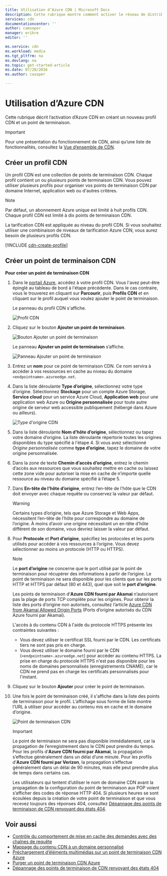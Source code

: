 ```yaml
---
title: Utilisation d’Azure CDN | Microsoft Docs
description: Cette rubrique montre comment activer le réseau de distribution de contenu (CDN) pour Azure. Ce didacticiel décrit la création d'un profil CDN et d’un point de terminaison.
services: cdn
documentationcenter: ''
author: camsoper
manager: erikre
editor: ''

ms.service: cdn
ms.workload: media
ms.tgt_pltfrm: na
ms.devlang: na
ms.topic: get-started-article
ms.date: 07/28/2016
ms.author: casoper

---
```

# Utilisation d’Azure CDN
Cette rubrique décrit l’activation d’Azure CDN en créant un nouveau profil CDN et un point de terminaison.

> [!IMPORTANT]
> Pour une présentation du fonctionnement de CDN, ainsi qu’une liste de fonctionnalités, consultez la [Vue d’ensemble de CDN](cdn-overview.md).
> 
> 

## Créer un profil CDN
Un profil CDN est une collection de points de terminaison CDN. Chaque profil contient un ou plusieurs points de terminaison CDN. Vous pouvez utiliser plusieurs profils pour organiser vos points de terminaison CDN par domaine Internet, application web ou d'autres critères.

> [!NOTE]
> Par défaut, un abonnement Azure unique est limité à huit profils CDN. Chaque profil CDN est limité à dix points de terminaison CDN.
> 
> La tarification CDN est appliquée au niveau du profil CDN. Si vous souhaitez utiliser une combinaison de niveaux de tarification Azure CDN, vous aurez besoin de plusieurs profils CDN.
> 
> 

[!INCLUDE [cdn-create-profile](../../includes/cdn-create-profile.md)]

## Créer un point de terminaison CDN
**Pour créer un point de terminaison CDN**

1. Dans le [portail Azure](https://portal.azure.com), accédez à votre profil CDN. Vous l'avez peut-être épinglé au tableau de bord à l'étape précédente. Dans le cas contraire, vous le trouverez en cliquant sur **Parcourir**, puis **Profils CDN** et en cliquant sur le profil auquel vous voulez ajouter le point de terminaison.
   
    Le panneau du profil CDN s'affiche.
   
    ![Profil CDN][cdn-profile-settings]
2. Cliquez sur le bouton **Ajouter un point de terminaison**.
   
    ![Bouton Ajouter un point de terminaison][cdn-new-endpoint-button]
   
    Le panneau **Ajouter un point de terminaison** s’affiche.
   
    ![Panneau Ajouter un point de terminaison][cdn-add-endpoint]
3. Entrez un **nom** pour ce point de terminaison CDN. Ce nom servira à accéder à vos ressources en cache au niveau du domaine `<endpointname>.azureedge.net`.
4. Dans la liste déroulante **Type d’origine**, sélectionnez votre type d’origine. Sélectionnez **Stockage** pour un compte Azure Storage, **Service cloud** pour un service Azure Cloud, **Application web** pour une application web Azure ou **Origine personnalisée** pour toute autre origine de serveur web accessible publiquement (hébergé dans Azure ou ailleurs).
   
    ![Type d'origine CDN](./media/cdn-create-new-endpoint/cdn-origin-type.png)
5. Dans la liste déroulante **Nom d’hôte d’origine**, sélectionnez ou tapez votre domaine d’origine. La liste déroulante répertorie toutes les origines disponibles du type spécifié à l'étape 4. Si vous avez sélectionné *Origine personnalisée* comme **type d’origine**, tapez le domaine de votre origine personnalisée.
6. Dans la zone de texte **Chemin d’accès d’origine**, entrez le chemin d’accès aux ressources que vous souhaitez mettre en cache ou laissez cette zone vide pour autoriser la mise en cache de n’importe quelle ressource au niveau du domaine spécifié à l’étape 5.
7. Dans **En-tête de l’hôte d’origine**, entrez l’en-tête de l’hôte que le CDN doit envoyer avec chaque requête ou conservez la valeur par défaut.
   
   > [!WARNING]
   > Certains types d’origine, tels que Azure Storage et Web Apps, nécessitent l’en-tête de l’hôte pour correspondre au domaine de l’origine. À moins d’avoir une origine nécessitant un en-tête d’hôte différent de son domaine, vous devriez laisser la valeur par défaut.
   > 
   > 
8. Pour **Protocole** et **Port d’origine**, spécifiez les protocoles et les ports utilisés pour accéder à vos ressources à l’origine. Vous devez sélectionner au moins un protocole (HTTP ou HTTPS).
   
   > [!NOTE]
   > Le **port d’origine** ne concerne que le port utilisé par le point de terminaison pour récupérer des informations à partir de l’origine. Le point de terminaison ne sera disponible pour les clients que sur les ports HTTP et HTTPS par défaut (80 et 443), quel que soit le **port d’origine**.
   > 
   > Les points de terminaison d’**Azure CDN fourni par Akamai** n’autorisent pas la plage de ports TCP complète pour les origines. Pour obtenir la liste des ports d’origine non autorisés, consultez l’article [Azure CDN from Akamai Allowed Origin Ports](https://msdn.microsoft.com/library/mt757337.aspx) (Ports d’origine autorisés du CDN Azure fourni par Akamai).
   > 
   > L'accès à du contenu CDN à l'aide du protocole HTTPS présente les contraintes suivantes :
   > 
   > * Vous devez utiliser le certificat SSL fourni par le CDN. Les certificats tiers ne sont pas pris en charge.
   > * Vous devez utiliser le domaine fourni par le CDN (`<endpointname>.azureedge.net`) pour accéder au contenu HTTPS. La prise en charge du protocole HTTPS n'est pas disponible pour les noms de domaines personnalisés (enregistrements CNAME), car le CDN ne prend pas en charge les certificats personnalisés pour l'instant.
   > 
   > 
9. Cliquez sur le bouton **Ajouter** pour créer le point de terminaison.
10. Une fois le point de terminaison créé, il s'affiche dans la liste des points de terminaison pour le profil. L’affichage sous forme de liste montre l’URL à utiliser pour accéder au contenu mis en cache et le domaine d’origine.
    
    ![Point de terminaison CDN][cdn-endpoint-success]
    
    > [!IMPORTANT]
    > Le point de terminaison ne sera pas disponible immédiatement, car la propagation de l’enregistrement dans le CDN peut prendre du temps. Pour les profils d’<b>Azure CDN fourni par Akamai</b>, la propagation s’effectue généralement dans un délai d’une minute. Pour les profils d’<b>Azure CDN fourni par Verizon</b>, la propagation s’effectue généralement dans un délai de 90 minutes, mais elle peut prendre plus de temps dans certains cas.
    > 
    > Les utilisateurs qui tentent d’utiliser le nom de domaine CDN avant la propagation de la configuration du point de terminaison aux POP voient s’afficher des codes de réponse HTTP 404. Si plusieurs heures se sont écoulées depuis la création de votre point de terminaison et que vous recevez toujours des réponses 404, consultez [Dépannage des points de terminaison de CDN renvoyant des états 404](cdn-troubleshoot-endpoint.md).
    > 
    > 

## Voir aussi
* [Contrôle du comportement de mise en cache des demandes avec des chaînes de requête](cdn-query-string.md)
* [Mappage du contenu CDN à un domaine personnalisé](cdn-map-content-to-custom-domain.md)
* [Préchargement d’éléments multimédias sur un point de terminaison CDN Azure](cdn-preload-endpoint.md)
* [Purger un point de terminaison CDN Azure](cdn-purge-endpoint.md)
* [Dépannage des points de terminaison de CDN renvoyant des états 404](cdn-troubleshoot-endpoint.md)

[cdn-profile-settings]: ./media/cdn-create-new-endpoint/cdn-profile-settings.png
[cdn-new-endpoint-button]: ./media/cdn-create-new-endpoint/cdn-new-endpoint-button.png
[cdn-add-endpoint]: ./media/cdn-create-new-endpoint/cdn-add-endpoint.png
[cdn-endpoint-success]: ./media/cdn-create-new-endpoint/cdn-endpoint-success.png

<!---HONumber=AcomDC_0803_2016-->